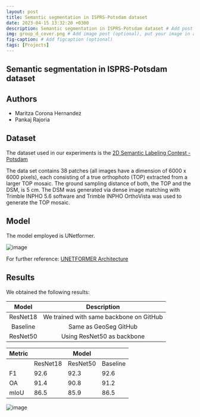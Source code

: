 ```yaml
---
layout: post
title: Semantic segmentation in ISPRS-Potsdam dataset
date: 2023-04-15 13:32:20 +0300
description: Semantic segmentation in ISPRS-Potsdam dataset # Add post description (optional)
img: group_d_cover.png # Add image post (optional), put your image in assets/img/
fig-caption: # Add figcaption (optional)
tags: [Projects]
---
```



## Semantic segmentation in ISPRS-Potsdam dataset

## Authors

- Maritza Corona Hernandez
- Pankaj Rajoria

## Dataset

The dataset used in our experiments is the [2D Semantic Labeling Contest - Potsdam](https://www.isprs.org/education/benchmarks/UrbanSemLab/2d-sem-label-potsdam.aspx)

The data set contains 38 patches (all images have a dimension of 6000 x 6000 pixels), each consisting of a true orthophoto (TOP) extracted from a larger TOP mosaic. The ground sampling distance of both, the TOP and the DSM, is 5 cm. The DSM was generated via dense image matching with Trimble INPHO 5.6 software and Trimble INPHO OrthoVista was used to generate the TOP mosaic.

## Model
The model employed is UNetformer.
 
![image]({{site.baseurl}}/assets/img/group_d_model.png)

For further reference: [UNETFORMER Architecture](https://arxiv.org/ftp/arxiv/papers/2109/2109.08937.pdf)

## Results

We obtained the following results:

| Model    |              Description             |
|:--------:|:--------------------------------------:|
| ResNet18 | We trained with same backbone on GitHub |
| Baseline | Same as GeoSeg GitHub                   |
| ResNet50 | Using ResNet50 as backbone              |

| Metric |          | Model    |          |
|--------|----------|----------|----------|
|        | ResNet18 | ResNet50 | Baseline |
| F1     | 92.6     | 92.3     | 92.6     |
| OA     | 91.4     | 90.8     | 91.2     |
| mIoU   | 86.5     | 85.9     | 86.5     |

![image]({{site.baseurl}}/assets/img/group_d_results.png)


</details>
